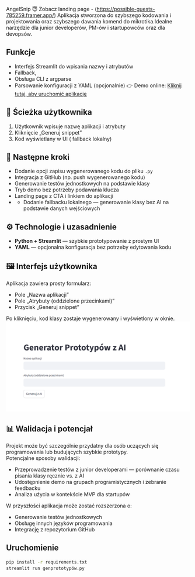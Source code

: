 AngelSnip 😇
Zobacz landing page - (https://possible-guests-785259.framer.app/)
Aplikacja stworzona do szybszego kodowania i projektowania oraz szybszego dawania komend do mikrotika.Idealne narzędzie dla junior developerów, PM-ów i startupowców oraz dla devopsów.


## Funkcje
- Interfejs Streamlit do wpisania nazwy i atrybutów
- Fallback,
- Obsługa CLI z argparse
- Parsowanie konfiguracji z YAML (opcjonalnie)
👉 Demo online: [Kliknij tutaj, aby uruchomić aplikację](https://generatorprotypuw-awqezszjrxhyspezyqde4y.streamlit.app/)
## 🔄 Ścieżka użytkownika

1. Użytkownik wpisuje nazwę aplikacji i atrybuty
2. Kliknięcie „Generuj snippet”
5. Kod wyświetlany w UI ( fallback lokalny)


## 🚀 Następne kroki

- Dodanie opcji zapisu wygenerowanego kodu do pliku `.py`
- Integracja z GitHub (np. push wygenerowanego kodu)
- Generowanie testów jednostkowych na podstawie klasy
- Tryb demo bez potrzeby podawania klucza
- Landing page z CTA i linkiem do aplikacji
- - Dodanie fallbacku lokalnego — generowanie klasy bez AI na podstawie danych wejściowych

## ⚙️ Technologie i uzasadnienie

- **Python + Streamlit** — szybkie prototypowanie z prostym UI
- **YAML** — opcjonalna konfiguracja bez potrzeby edytowania kodu
## 🖼️ Interfejs użytkownika

Aplikacja zawiera prosty formularz:
- Pole „Nazwa aplikacji”
- Pole „Atrybuty (oddzielone przecinkami)”
- Przycisk „Generuj snippet”

Po kliknięciu, kod klasy zostaje wygenerowany i wyświetlony w oknie.
![Zrzut ekranu aplikacji](apkascreen.png)
## 📊 Walidacja i potencjał

Projekt może być szczególnie przydatny dla osób uczących się programowania lub budujących szybkie prototypy.  
Potencjalne sposoby walidacji:

- Przeprowadzenie testów z junior developerami — porównanie czasu pisania klasy ręcznie vs. z AI
- Udostępnienie demo na grupach programistycznych i zebranie feedbacku
- Analiza użycia w kontekście MVP dla startupów

W przyszłości aplikacja może zostać rozszerzona o:
- Generowanie testów jednostkowych
- Obsługę innych języków programowania
- Integrację z repozytorium GitHub


## Uruchomienie
```bash
pip install -r requirements.txt
streamlit run genprototypów.py
